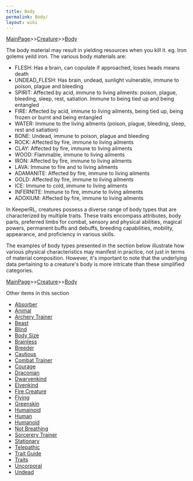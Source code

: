 ```yaml
---
title: Body
permalink: Body/
layout: wiki
---
```


[MainPage](/keeperrl_wiki/ "wikilink")>>[Creature](/keeperrl_wiki/Creature "wikilink")>>[Body](/keeperrl_wiki/Body "wikilink")

The body material may result in yielding resources when you kill it. eg. Iron golems yeild iron. The various body materials are:

* FLESH: Has a brain, can copulate if approached, loses heads means death
* UNDEAD_FLESH: Has brain, undead, sunlight vulnerable, immune to poison, plague and bleeding
* SPIRIT: Affected by acid, immune to living ailments: poison, plague, bleeding, sleep, rest, satiation. Immune to being tied up and being entangled
* FIRE: Affected by acid, immune to living ailments, being tied up, being frozen or burnt and being entangled
* WATER: Immune to the living ailments (poison, plague, bleeding, sleep, rest and satiation)
* BONE: Undead, immune to poison, plague and bleeding
* ROCK: Affected by fire, immune to living ailments
* CLAY: Affected by fire, immune to living ailments
* WOOD: Flammable, immune to living ailments
* IRON: Affected by fire, immune to living ailments
* LAVA: Immune to fire and to living ailments
* ADAMANITE: Affected by fire, immune to living ailments
* GOLD: Affected by fire, immune to living ailments
* ICE: Immune to cold, immune to living ailments
* INFERNITE: Immune to fire, immune to living ailments
* ADOXIUM: Affected by fire, immune to living ailments


In KeeperRL, creatures possess a diverse range of body types that are characterized by multiple traits. These traits encompass attributes, body parts, preferred limbs for combat, sensory and physical abilities, magical powers, permanent buffs and debuffs, breeding capabilities, mobility, appearance, and proficiency in various skills.


The examples of body types presented in the section below illustrate how various physical characteristics may manifest in practice, not just in terms of material composition. However, it's important to note that the underlying data pertaining to a creature's body is more intricate than these simplified categories.


[MainPage](/keeperrl_wiki/ "wikilink")>>[Creature](/keeperrl_wiki/Creature "wikilink")>>[Body](/keeperrl_wiki/Body "wikilink")

Other items in this section
-    [Absorber](/keeperrl_wiki/Absorber "wikilink")
-    [Animal](/keeperrl_wiki/Animal "wikilink")
-    [Archery Trainer](/keeperrl_wiki/Archery_Trainer "wikilink")
-    [Beast](/keeperrl_wiki/Beast "wikilink")
-    [Blind](/keeperrl_wiki/Blind "wikilink")
-    [Body Size](/keeperrl_wiki/Body_Size "wikilink")
-    [Brainless](/keeperrl_wiki/Brainless "wikilink")
-    [Breeder](/keeperrl_wiki/Breeder "wikilink")
-    [Cautious](/keeperrl_wiki/Cautious "wikilink")
-    [Combat Trainer](/keeperrl_wiki/Combat_Trainer "wikilink")
-    [Courage](/keeperrl_wiki/Courage "wikilink")
-    [Draconian](/keeperrl_wiki/Draconian "wikilink")
-    [Dwarvenkind](/keeperrl_wiki/Dwarvenkind "wikilink")
-    [Elvenkind](/keeperrl_wiki/Elvenkind "wikilink")
-    [Fire Creature](/keeperrl_wiki/Fire_Creature "wikilink")
-    [Flying](/keeperrl_wiki/Flying "wikilink")
-    [Greenskin](/keeperrl_wiki/Greenskin "wikilink")
-    [Humainoid](/keeperrl_wiki/Humainoid "wikilink")
-    [Human](/keeperrl_wiki/Human "wikilink")
-    [Humanoid](/keeperrl_wiki/Humanoid "wikilink")
-    [Not Breathing](/keeperrl_wiki/Not_Breathing "wikilink")
-    [Sorcerery Trainer](/keeperrl_wiki/Sorcerery_Trainer "wikilink")
-    [Stationary](/keeperrl_wiki/Stationary "wikilink")
-    [Telepathic](/keeperrl_wiki/Telepathic "wikilink")
-    [Trait Guide](/keeperrl_wiki/Trait_Guide "wikilink")
-    [Traits](/keeperrl_wiki/Traits "wikilink")
-    [Uncorporal](/keeperrl_wiki/Uncorporal "wikilink")
-    [Undead](/keeperrl_wiki/Undead "wikilink")
